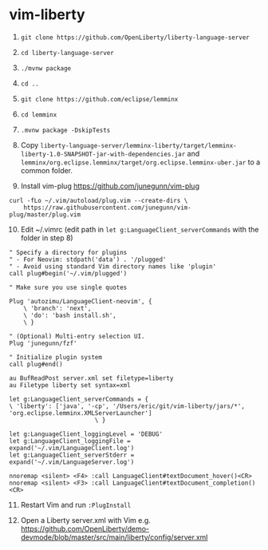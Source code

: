 # vim-liberty

1. `git clone https://github.com/OpenLiberty/liberty-language-server`

2. `cd liberty-language-server`

3. `./mvnw package`

4. `cd ..`

5. `git clone https://github.com/eclipse/lemminx`

6. `cd lemminx`

7. `.mvnw package -DskipTests`

8. Copy `liberty-language-server/lemminx-liberty/target/lemminx-liberty-1.0-SNAPSHOT-jar-with-dependencies.jar` and `lemminx/org.eclipse.lemminx/target/org.eclipse.lemminx-uber.jar` to a common folder.

9. Install vim-plug https://github.com/junegunn/vim-plug

```
curl -fLo ~/.vim/autoload/plug.vim --create-dirs \
    https://raw.githubusercontent.com/junegunn/vim-plug/master/plug.vim
```

10. Edit ~/.vimrc (edit path in `let g:LanguageClient_serverCommands` with the folder in step 8)

```
" Specify a directory for plugins
" - For Neovim: stdpath('data') . '/plugged'
" - Avoid using standard Vim directory names like 'plugin'
call plug#begin('~/.vim/plugged')

" Make sure you use single quotes

Plug 'autozimu/LanguageClient-neovim', {
    \ 'branch': 'next',
    \ 'do': 'bash install.sh',
    \ }

" (Optional) Multi-entry selection UI.
Plug 'junegunn/fzf'

" Initialize plugin system
call plug#end()

au BufReadPost server.xml set filetype=liberty
au Filetype liberty set syntax=xml

let g:LanguageClient_serverCommands = {
\ 'liberty': ['java', '-cp', '/Users/eric/git/vim-liberty/jars/*', 'org.eclipse.lemminx.XMLServerLauncher']
                        \ }

let g:LanguageClient_loggingLevel = 'DEBUG'
let g:LanguageClient_loggingFile =  expand('~/.vim/LanguageClient.log')
let g:LanguageClient_serverStderr = expand('~/.vim/LanguageServer.log')

nnoremap <silent> <F4> :call LanguageClient#textDocument_hover()<CR>
nnoremap <silent> <F3> :call LanguageClient#textDocument_completion()<CR>
```

11. Restart Vim and run `:PlugInstall`

12. Open a Liberty server.xml with Vim e.g. https://github.com/OpenLiberty/demo-devmode/blob/master/src/main/liberty/config/server.xml
